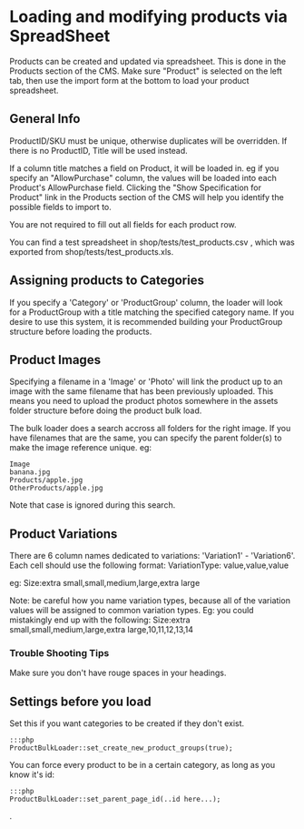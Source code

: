 # Loading and modifying products via SpreadSheet

Products can be created and updated via spreadsheet. This is done in the Products section
of the CMS. Make sure "Product" is selected on the left tab, then use the import form
at the bottom to load your product spreadsheet.

## General Info

ProductID/SKU must be unique, otherwise duplicates will be overridden. If there is no 
ProductID, Title will be used instead.

If a column title matches a field on Product, it will be loaded in. eg if you specify an
"AllowPurchase" column, the values will be loaded into each Product's AllowPurchase field.
Clicking the "Show Specification for Product" link in the Products section of the CMS will
help you identify the possible fields to import to.

You are not required to fill out all fields for each product row.

You can find a test spreadsheet in shop/tests/test_products.csv , which was exported from 
shop/tests/test_products.xls.

## Assigning products to Categories

If you specify a 'Category' or 'ProductGroup' column, the loader will look for a ProductGroup
with a title matching the specified category name. If you desire to use this system, it is 
recommended building your ProductGroup structure before loading the products.

## Product Images

Specifying a filename in a 'Image' or 'Photo' will link the product up to an image with
the same filename that has been previously uploaded. This means you need to upload the
product photos somewhere in the assets folder structure before doing the product bulk load.

The bulk loader does a search accross all folders for the right image. If you have filenames
that are the same, you can specify the parent folder(s) to make the image reference unique. eg:

	Image
	banana.jpg
	Products/apple.jpg
	OtherProducts/apple.jpg

Note that case is ignored during this search.

## Product Variations

There are 6 column names dedicated to variations: 'Variation1' - 'Variation6'. Each cell
should use the following format: VariationType: value,value,value

eg: Size:extra small,small,medium,large,extra large

Note: be careful how you name variation types, because all of the variation values will be
assigned to common variation types. Eg: you could mistakingly end up with the following:
Size:extra small,small,medium,large,extra large,10,11,12,13,14

### Trouble Shooting Tips

Make sure you don't have rouge spaces in your headings.

## Settings before you load

Set this if you want categories to be created if they don't exist.

	:::php
	ProductBulkLoader::set_create_new_product_groups(true);

You can force every product to be in a certain category, as long as you know it's id:

	:::php
	ProductBulkLoader::set_parent_page_id(..id here...);

.	